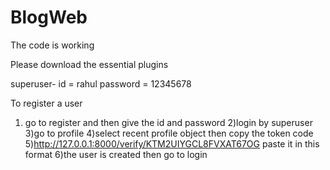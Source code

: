 # BlogWeb
The code is working 

Please download the essential plugins 

superuser- 
id = rahul
password = 12345678

To register a user 

1) go to register and then give the id and password
2)login by superuser 
3)go to profile 
4)select recent profile object then copy the token code
5)http://127.0.0.1:8000/verify/KTM2UIYGCL8FVXAT67OG paste it in this format
6)the user is created then go to login
